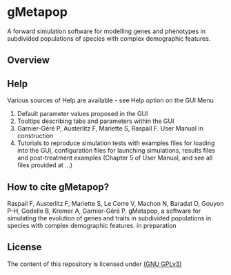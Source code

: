 # gMetapop
A forward simulation software for modelling genes and phenotypes in subdivided populations of species with complex demographic features.

## Overview ##

## Help ##
Various sources of Help are available - see Help option on the GUI Menu
1) Default parameter values proposed in the GUI
2) Tooltips describing tabs and parameters within the GUI
3) Garnier-Géré P, Austerlitz F, Mariette S, Raspail F. User Manual in construction
4) Tutorials to reproduce simulation tests with examples files for loading into the GUI, configuration files for launching simulations, results files and post-treatment examples (Chapter 5 of User Manual, and see all files provided at ...)

## How to cite gMetapop? ##

Raspail F, Austerlitz F, Mariette S, Le Corre V, Machon N, Baradat D, Gouyon P-H, Godelle B, Kremer A, Garnier-Géré P. gMetapop, a software for simulating the evolution of genes and traits in subdivided populations in species with complex demographic features. in preparation 

## License ##

The content of this repository is licensed under <A HREF="https://choosealicense.com/licenses/gpl-3.0/">(GNU GPLv3)</A> 


